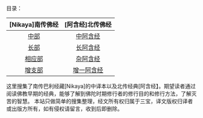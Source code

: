 

目录：

| [Nikaya]南传佛经  | [阿含经]北传佛经 |
| :-----: | :-----: |
| [中部](chilin/zhong/SUMMARY.md) | [中阿含经](ahan/zhong/SUMMARY.md) |
| [长部](chilin/chang/SUMMARY.md)| [长阿含经](ahan/chang/SUMMARY.md)|
| [相应部](chilin/xiangying/SUMMARY.md) | [杂阿含经](ahan/za/SUMMARY.md) |
| [增支部](chilin/zengzhi/SUMMARY.md)  | [增一阿含经](ahan/zengyi/SUMMARY.md) |

<div class="s16">
这里搜集了南传巴利经藏[Nikaya]的中译本以及北传经典[阿含经】。期望读者通过阅读佛教早期的经典，能够了解到佛陀时期修行者的修行目的和修行方法，了解灭苦的智慧。
本站只做简单的搜集整理，经文所有权归属于三宝，译文版权归译者或出版方所有，如有侵权请留言，收到后即删除。
</div>
